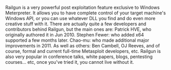 Railgun is a very powerful post exploitation feature exclusive to Windows Meterpreter. It allows you to have complete control of your target machine's Windows API, or you can use whatever DLL you find and do even more creative stuff with it. There are actually quite a few developers and contributors behind Railgun, but the main ones are: Patrick HVE, who originally authored it in Jun 2010. Stephen Fewer: who added x64 supported a few months later. Chao-mu: who made additional major improvements in 2011. As well as others: Ben Cambell, OJ Reeves, and of course, formal and current full-time Metasploit developers, etc. Railgun is also very popular in conference talks, white papers, blogs, pentesting courses... etc, once you've tried it, you cannot live without it.